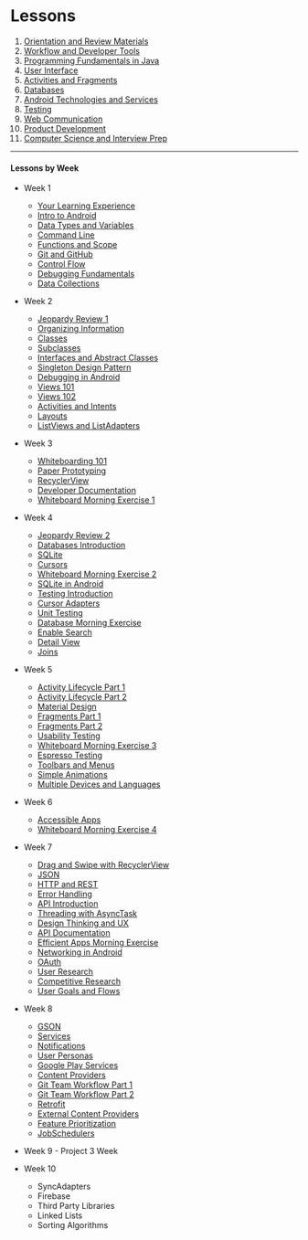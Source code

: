# Lessons

1. [Orientation and Review Materials](lessons/orientation-and-review-materials.md)
1. [Workflow and Developer Tools](lessons/workflow-and-dev-tools.md)
1. [Programming Fundamentals in Java](lessons/programming-fundamentals-in-java.md)
1. [User Interface](lessons/user-interface.md)
1. [Activities and Fragments](lessons/activities-and-fragments.md)
1. [Databases](lessons/databases.md)
1. [Android Technologies and Services](lessons/android-technologies-and-services.md)
1. [Testing](lessons/testing.md)
1. [Web Communication](lessons/web-communication.md)
1. [Product Development](lessons/product-development.md)
1. [Computer Science and Interview Prep](lessons/computer-science-and-interview-prep.md)


---

#### Lessons by Week

- Week 1
  - [Your Learning Experience](https://github.com/ga-adi-nyc/Course-Materials/tree/master/lessons/orientation-materials/your-learning-experience-lesson)
  - [Intro to Android](https://github.com/ga-adi-nyc/Course-Materials/tree/master/lessons/orientation-materials/android-intro-lesson)
  - [Data Types and Variables](https://github.com/ga-adi-nyc/Course-Materials/tree/master/lessons/programming-fundamentals-in-java/data-types-and-variables)
  - [Command Line](https://github.com/ga-adi-nyc/Course-Materials/tree/master/lessons/workflow-and-dev-tools/command-line-lesson)
  - [Functions and Scope](https://github.com/ga-adi-nyc/Course-Materials/tree/master/lessons/programming-fundamentals-in-java/functions-and-scope)
  - [Git and GitHub](https://github.com/ga-adi-nyc/Course-Materials/tree/master/lessons/workflow-and-dev-tools/git-and-github-lesson)
  - [Control Flow](https://github.com/ga-adi-nyc/Course-Materials/tree/master/lessons/programming-fundamentals-in-java/control-flow)
  - [Debugging Fundamentals](https://github.com/ga-adi-nyc/Course-Materials/tree/master/lessons/workflow-and-dev-tools/java-debugging-fundamentals)
  - [Data Collections](https://github.com/ga-adi-nyc/Course-Materials/tree/master/lessons/programming-fundamentals-in-java/data-collections-lesson)


- Week 2
  - [Jeopardy Review 1](https://www.jeopardy.rocks/adigelatoweek1)
  - [Organizing Information](https://github.com/ga-adi-nyc/Course-Materials/tree/master/lessons/programming-fundamentals-in-java/organizing-info-lesson)
  - [Classes](https://github.com/ga-adi-nyc/Course-Materials/tree/master/lessons/programming-fundamentals-in-java/classes-lesson)
  - [Subclasses](https://github.com/ga-adi-nyc/Course-Materials/tree/master/lessons/programming-fundamentals-in-java/subclasses-lesson)
  - [Interfaces and Abstract Classes](https://github.com/ga-adi-nyc/Course-Materials/tree/master/lessons/programming-fundamentals-in-java/interfaces-and-abstract-classes-lesson)
  - [Singleton Design Pattern](https://github.com/ga-adi-nyc/Course-Materials/tree/master/lessons/programming-fundamentals-in-java/singleton-design-pattern)
  - [Debugging in Android](https://github.com/ga-adi-nyc/Course-Materials/tree/master/lessons/workflow-and-dev-tools/debugging-in-android-lesson)
  - [Views 101](https://github.com/ga-adi-nyc/Course-Materials/tree/master/lessons/user-interface/views-101-lesson)
  - [Views 102](https://github.com/ga-adi-nyc/Course-Materials/tree/master/lessons/user-interface/views-102-lesson)
  - [Activities and Intents](https://github.com/ga-adi-nyc/Course-Materials/tree/master/lessons/activities-and-fragments/activities-and-intents-lesson)
  - [Layouts](https://github.com/ga-adi-nyc/Course-Materials/tree/master/lessons/user-interface/layouts-lesson)
  - [ListViews and ListAdapters](https://github.com/ga-adi-nyc/Course-Materials/tree/master/lessons/user-interface/listviews-listadapters-lesson)


- Week 3
  - [Whiteboarding 101](https://github.com/ga-adi-nyc/Course-Materials/tree/master/lessons/computer-science-and-interview-prep/whiteboarding-lesson)
  - [Paper Prototyping](https://github.com/ga-adi-nyc/Course-Materials/tree/master/lessons/product-development/paper-prototyping)
  - [RecyclerView](https://github.com/ga-adi-nyc/Course-Materials/tree/master/lessons/user-interface/recyclerview-lesson)
  - [Developer Documentation](https://github.com/ga-adi-nyc/Course-Materials/tree/master/lessons/workflow-and-dev-tools/developer-documentation-lesson)
  - [Whiteboard Morning Exercise 1](https://github.com/ga-adi-nyc/Course-Materials/tree/master/lessons/computer-science-and-interview-prep/whiteboard-morning-exercise)


- Week 4
  - [Jeopardy Review 2](https://www.superteachertools.us/jeopardyx/answerkey.php?game=1924373)
  - [Databases Introduction](https://github.com/ga-adi-nyc/Course-Materials/tree/master/lessons/databases/databases-intro)
  - [SQLite](https://github.com/ga-adi-nyc/Course-Materials/tree/master/lessons/databases/sqlite-lesson)
  - [Cursors](https://github.com/ga-adi-nyc/Course-Materials/tree/master/lessons/databases/cursors-intro)
  - [Whiteboard Morning Exercise 2](https://github.com/ga-adi-nyc/Course-Materials/tree/master/lessons/computer-science-and-interview-prep/whiteboard-morning-exercise2)
  - [SQLite in Android](https://github.com/ga-adi-nyc/Course-Materials/tree/master/lessons/databases/databases-in-android)
  - [Testing Introduction](https://github.com/ga-adi-nyc/Course-Materials/tree/master/lessons/testing/testing-intro-lesson)
  - [Cursor Adapters](https://github.com/ga-adi-nyc/Course-Materials/tree/master/lessons/databases/cursor-adapters-lesson)
  - [Unit Testing](https://github.com/ga-adi-nyc/Course-Materials/tree/master/lessons/testing/junit-testing-lesson)
  - [Database Morning Exercise](https://github.com/ga-adi-nyc/Course-Materials/tree/master/lessons/databases/databases-review-morning-exercise)
  - [Enable Search](https://github.com/ga-adi-nyc/Course-Materials/tree/master/lessons/android-technologies-and-services/enable-search-lesson)
  - [Detail View](https://github.com/ga-adi-nyc/Course-Materials/tree/master/lessons/databases/detailed-view-lesson)
  - [Joins](https://github.com/ga-adi-nyc/Course-Materials/tree/master/lessons/databases/joins-lesson)


- Week 5
  - [Activity Lifecycle Part 1](https://github.com/ga-adi-nyc/Course-Materials/tree/master/lessons/activities-and-fragments/activity-life-cycle-1-lesson)
  - [Activity Lifecycle Part 2](https://github.com/ga-adi-nyc/Course-Materials/tree/master/lessons/activities-and-fragments/activity-life-cycle-2-lesson)
  - [Material Design](https://github.com/ga-adi-nyc/Course-Materials/tree/master/lessons/user-interface/material-design-intro-lesson)
  - [Fragments Part 1](https://github.com/ga-adi-nyc/Course-Materials/tree/master/lessons/activities-and-fragments/fragments-lesson)
  - [Fragments Part 2](https://github.com/ga-adi-nyc/Course-Materials/tree/master/lessons/activities-and-fragments/fragments-lesson-2)
  - [Usability Testing](https://github.com/ga-adi-nyc/Course-Materials/tree/master/lessons/testing/usability-testing-lesson)
  - [Whiteboard Morning Exercise 3](https://github.com/ga-adi-nyc/Course-Materials/tree/master/lessons/computer-science-and-interview-prep/whiteboard-morning-exercise3)
  - [Espresso Testing](https://github.com/ga-adi-nyc/Course-Materials/tree/master/lessons/testing/espresso-lesson)
  - [Toolbars and Menus](https://github.com/ga-adi-nyc/Course-Materials/tree/master/lessons/user-interface/toolbars-and-menus-lesson)
  - [Simple Animations](https://github.com/ga-adi-nyc/Course-Materials/tree/master/lessons/user-interface/simple-animation-lesson)
  - [Multiple Devices and Languages](https://github.com/ga-adi-nyc/Course-Materials/tree/master/lessons/android-technologies-and-services/multiple-devices-lesson)


- Week 6
  - [Accessible Apps](https://github.com/ga-adi-nyc/Course-Materials/tree/master/lessons/user-interface/accessible-apps-lesson)
  - [Whiteboard Morning Exercise 4](https://github.com/ga-adi-nyc/Course-Materials/tree/master/lessons/computer-science-and-interview-prep/whiteboard-morning-exercise4)


- Week 7
  - [Drag and Swipe with RecyclerView](https://github.com/ga-adi-nyc/Course-Materials/tree/master/lessons/user-interface/drag-and-swipe-morning-exercise)
  - [JSON](https://github.com/ga-adi-nyc/Course-Materials/tree/master/lessons/web-communication/json-lesson)
  - [HTTP and REST](https://github.com/ga-adi-nyc/Course-Materials/tree/master/lessons/web-communication/http-rest-lesson)
  - [Error Handling](https://github.com/ga-adi-nyc/Course-Materials/tree/master/lessons/programming-fundamentals-in-java/error-handling-lesson)
  - [API Introduction](https://github.com/ga-adi-nyc/Course-Materials/tree/master/lessons/web-communication/api-lesson)
  - [Threading with AsyncTask](https://github.com/ga-adi-nyc/Course-Materials/tree/master/lessons/android-technologies-and-services/threading-lesson)
  - [Design Thinking and UX](https://github.com/ga-adi-nyc/Course-Materials/tree/master/lessons/product-development/design-thinking-and-ux)
  - [API Documentation](https://github.com/ga-adi-nyc/Course-Materials/tree/master/lessons/web-communication/api-documentation-lesson)
  - [Efficient Apps Morning Exercise](https://github.com/ga-adi-nyc/Course-Materials/tree/master/lessons/android-technologies-and-services/efficient-apps-morning-exercise)
  - [Networking in Android](https://github.com/ga-adi-nyc/Course-Materials/tree/master/lessons/web-communication/networking-in-android)
  - [OAuth](https://github.com/ga-adi-nyc/Course-Materials/tree/master/lessons/web-communication/oauth-lesson)
  - [User Research](https://github.com/ga-adi-nyc/Course-Materials/tree/master/lessons/product-development/user-research-lesson)
  - [Competitive Research](https://github.com/ga-adi-nyc/Course-Materials/tree/master/lessons/product-development/competitive-research-lesson)
  - [User Goals and Flows](https://github.com/ga-adi-nyc/Course-Materials/tree/master/lessons/product-development/user-goals-and-flows-lesson)


- Week 8
  - [GSON](https://github.com/ga-adi-nyc/Course-Materials/tree/master/lessons/web-communication/gson-lesson)
  - [Services](https://github.com/ga-adi-nyc/Course-Materials/tree/master/lessons/android-technologies-and-services/services-lesson)
  - [Notifications](https://github.com/ga-adi-nyc/Course-Materials/tree/master/lessons/user-interface/notifications-lesson)
  - [User Personas](https://github.com/ga-adi-nyc/Course-Materials/tree/master/lessons/product-development/user-personas-lesson)
  - [Google Play Services](https://github.com/ga-adi-nyc/Course-Materials/tree/master/lessons/android-technologies-and-services/google-play-services-lesson)
  - [Content Providers](https://github.com/ga-adi-nyc/Course-Materials/tree/master/lessons/databases/content-provider-lesson)
  - [Git Team Workflow Part 1](https://github.com/ga-adi-nyc/Course-Materials/tree/master/lessons/workflow-and-dev-tools/git-team-workflow-part-1)
  - [Git Team Workflow Part 2](https://github.com/ga-adi-nyc/Course-Materials/tree/master/lessons/workflow-and-dev-tools/git-team-workflow-part-2)
  - [Retrofit](https://github.com/ga-adi-nyc/Course-Materials/tree/master/lessons/web-communication/retrofit-lesson)
  - [External Content Providers](https://github.com/ga-adi-nyc/Course-Materials/tree/master/lessons/databases/external-content-providers-lesson)
  - [Feature Prioritization](https://github.com/ga-adi-nyc/Course-Materials/tree/master/lessons/product-development/prioritization-proposal-lesson)
  - [JobSchedulers](https://github.com/ga-adi-nyc/Course-Materials/tree/master/lessons/android-technologies-and-services/job-scheduler-lesson)


- Week 9 - Project 3 Week


- Week 10
  - SyncAdapters
  - Firebase
  - Third Party Libraries
  - Linked Lists
  - Sorting Algorithms
